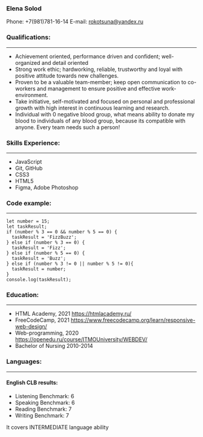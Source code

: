 ### **Elena Solod**
Phone: +7(981)781-16-14
E-mail: rokotsuna@yandex.ru

### **Qualifications:**
-----------------------------------------------------------------------------------------------
* Achievement oriented, performance driven and confident; well-organized and detail oriented 
* Strong work ethic; hardworking, reliable, trustworthy and loyal with positive attitude towards new challenges.
* Proven to be a valuable team-member; keep open communication to co-workers and management to ensure positive and effective work-environment. 
* Take initiative, self-motivated and focused on personal and professional growth with high interest in continuous learning and research.
* Individual with 0 negative blood group, what means ability to donate my blood to individuals of any blood group, because its compatible with anyone. Every team needs such a person!

### **Skills Experience:**
-----------------------------------------------------------------------------------------------
* JavaScript
* Git, GitHub
* CSS3
* HTML5
* Figma, Adobe Photoshop

### **Code example:**
-----------------------------------------------------------------------------------------------
```
let number = 15;
let taskResult;
if (number % 3 == 0 && number % 5 == 0) {
  taskResult = 'FizzBuzz';
} else if (number % 3 == 0) {
  taskResult = 'Fizz';
} else if (number % 5 == 0) {
  taskResult = 'Buzz';
} else if (number % 3 != 0 || number % 5 != 0){
  taskResult = number;
}
console.log(taskResult);
```

### **Education:**
-----------------------------------------------------------------------------------------------
* HTML Academy, 2021  https://htmlacademy.ru/
* FreeCodeCamp, 2021  https://www.freecodecamp.org/learn/responsive-web-design/
* Web-programming, 2020  https://openedu.ru/course/ITMOUniversity/WEBDEV/
* Bachelor of Nursing 2010-2014 

### **Languages:**
-----------------------------------------------------------------------------------------------
#### English CLB results:
* Listening Benchmark: 6
* Speaking Benchmark: 6
* Reading Benchmark: 7
* Writing Benchmark: 7

It covers INTERMEDIATE language ability